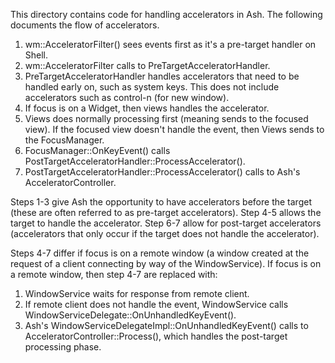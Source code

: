 This directory contains code for handling accelerators in Ash. The following
documents the flow of accelerators.

1. wm::AcceleratorFilter() sees events first as it's a pre-target handler on
Shell.
2. wm::AcceleratorFilter calls to PreTargetAcceleratorHandler.
3. PreTargetAcceleratorHandler handles accelerators that need to be handled
early on, such as system keys. This does not include accelerators such as
control-n (for new window).
4. If focus is on a Widget, then views handles the accelerator.
5. Views does normally processing first (meaning sends to the focused view). If
the focused view doesn't handle the event, then Views sends to the
FocusManager.
6. FocusManager::OnKeyEvent() calls
PostTargetAcceleratorHandler::ProcessAccelerator().
7. PostTargetAcceleratorHandler::ProcessAccelerator() calls to
Ash's AcceleratorController.

Steps 1-3 give Ash the opportunity to have accelerators before the target
(these are often referred to as pre-target accelerators). Step 4-5
allows the target to handle the accelerator. Step 6-7 allow for
post-target accelerators (accelerators that only occur if the target does not
handle the accelerator).

Steps 4-7 differ if focus is on a remote window (a window created at the
request of a client connecting by way of the WindowService). If focus is on
a remote window, then step 4-7 are replaced with:

1. WindowService waits for response from remote client.
2. If remote client does not handle the event, WindowService calls
WindowServiceDelegate::OnUnhandledKeyEvent().
3. Ash's WindowServiceDelegateImpl::OnUnhandledKeyEvent() calls to
AcceleratorController::Process(), which handles the post-target processing
phase.
